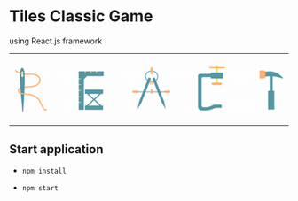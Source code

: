 # Tiles Classic Game

using React.js framework

***
![React.js logo](../public/img/react.png "build with React")  
***

## Start application

- `npm install`

- `npm start`
